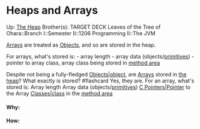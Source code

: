 # Heaps and Arrays

Up: [The Heap](the_heap)
Brother(s):
TARGET DECK
Leaves of the Tree of Ohara::Branch I::Semester II::1206 Programming II::The JVM

[Arrays](arrays) are treated as [Objects](objects), and so are stored in the heap.

For arrays, what's stored is:
	- array length
	- array data (objects/[primitives](primitives))
	- pointer to array class, array class being stored in [method area](method_area)


Despite not being a fully-fledged [Objects|object](objects|object), are [Arrays](arrays) stored in [the heap](the_heap)? What exactly is stored? #flashcard 
Yes, they are. For an array, what's stored is:
Array length
Array data (objects/[primitives](primitives))
[C Pointers|Pointer](c_pointers|pointer) to the Array [Classes|class](classes|class) in the [method area](method_area)
<!--ID: 1716280644424-->




































#### Why:
#### How:









